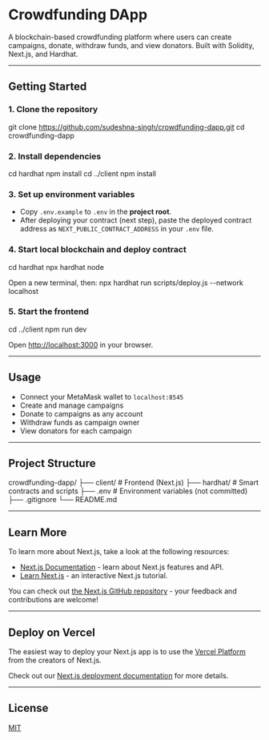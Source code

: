 # Crowdfunding DApp

A blockchain-based crowdfunding platform where users can create campaigns, donate, withdraw funds, and view donators. Built with Solidity, Next.js, and Hardhat.

---

## Getting Started

### 1. Clone the repository

git clone https://github.com/sudeshna-singh/crowdfunding-dapp.git
cd crowdfunding-dapp

### 2. Install dependencies

cd hardhat
npm install
cd ../client
npm install

### 3. Set up environment variables

- Copy `.env.example` to `.env` in the **project root**.
- After deploying your contract (next step), paste the deployed contract address as `NEXT_PUBLIC_CONTRACT_ADDRESS` in your `.env` file.

### 4. Start local blockchain and deploy contract

cd hardhat
npx hardhat node

Open a new terminal, then:
npx hardhat run scripts/deploy.js --network localhost

### 5. Start the frontend

cd ../client
npm run dev

Open [http://localhost:3000](http://localhost:3000) in your browser.

---

## Usage

- Connect your MetaMask wallet to `localhost:8545`
- Create and manage campaigns
- Donate to campaigns as any account
- Withdraw funds as campaign owner
- View donators for each campaign

---

## Project Structure

crowdfunding-dapp/
├── client/ # Frontend (Next.js)
├── hardhat/ # Smart contracts and scripts
├── .env # Environment variables (not committed)
├── .gitignore
└── README.md

---

## Learn More

To learn more about Next.js, take a look at the following resources:

- [Next.js Documentation](https://nextjs.org/docs) - learn about Next.js features and API.
- [Learn Next.js](https://nextjs.org/learn) - an interactive Next.js tutorial.

You can check out [the Next.js GitHub repository](https://github.com/vercel/next.js) - your feedback and contributions are welcome!

---

## Deploy on Vercel

The easiest way to deploy your Next.js app is to use the [Vercel Platform](https://vercel.com/new?utm_medium=default-template&filter=next.js&utm_source=create-next-app&utm_campaign=create-next-app-readme) from the creators of Next.js.

Check out our [Next.js deployment documentation](https://nextjs.org/docs/app/building-your-application/deploying) for more details.

---

## License

[MIT](LICENSE)
